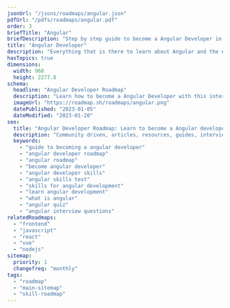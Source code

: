 ```yaml
---
jsonUrl: "/jsons/roadmaps/angular.json"
pdfUrl: "/pdfs/roadmaps/angular.pdf"
order: 3
briefTitle: "Angular"
briefDescription: "Step by step guide to become a Angular Developer in 2023"
title: "Angular Developer"
description: "Everything that is there to learn about Angular and the ecosystem in 2023."
hasTopics: true
dimensions:
  width: 968
  height: 2277.8
schema:
  headline: "Angular Developer Roadmap"
  description: "Learn how to become a Angular Developer with this interactive step by step guide in 2023. We also have resources and short descriptions attached to the roadmap items so you can get everything you want to learn in one place."
  imageUrl: "https://roadmap.sh/roadmaps/angular.png"
  datePublished: "2023-01-05"
  dateModified: "2023-01-20"
seo:
  title: "Angular Developer Roadmap: Learn to become a Angular developer"
  description: "Community driven, articles, resources, guides, interview questions, quizzes for angular development. Learn to become a modern Angular developer by following the steps, skills, resources and guides listed in this roadmap."
  keywords:
    - "guide to becoming a angular developer"
    - "angular developer roadmap"
    - "angular roadmap"
    - "become angular developer"
    - "angular developer skills"
    - "angular skills test"
    - "skills for angular development"
    - "learn angular development"
    - "what is angular"
    - "angular quiz"
    - "angular interview questions"
relatedRoadmaps:
  - "frontend"
  - "javascript"
  - "react"
  - "vue"
  - "nodejs"
sitemap:
  priority: 1
  changefreq: "monthly"
tags:
  - "roadmap"
  - "main-sitemap"
  - "skill-roadmap"
---
```


